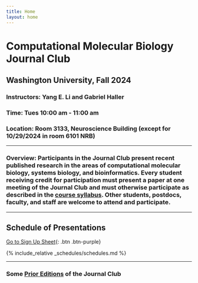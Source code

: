 ```yaml
---
title: Home
layout: home
---
```


# Computational Molecular Biology Journal Club

## Washington University, Fall 2024

### **Instructors:** Yang E. Li and Gabriel Haller

### **Time:** Tues 10:00 am - 11:00 am

### **Location:** Room 3133, Neuroscience Building (except for 10/29/2024 in room 6101 NRB)

----

### **Overview:** Participants in the Journal Club present recent published research in the areas of computational molecular biology, systems biology, and bioinformatics. Every student receiving credit for participation must present a paper at one meeting of the Journal Club and must otherwise participate as described in the [course syllabus](./syllabus.md). Other students, postdocs, faculty, and staff are welcome to attend and participate.

----

## Schedule of Presentations 
 
[Go to Sign Up Sheet](https://docs.google.com/spreadsheets/d/1QKnrgr2_MJ7IrYmTftdoNFpBRdQJFMOiSoR8jTkDc3Y/edit?usp=sharing){: .btn .btn-purple}
 
{% include_relative _schedules/schedules.md %}

----

### Some [Prior Editions](https://www.cse.wustl.edu/~jbuhler/cmb-journal-club/) of the Journal Club


[Just the Docs]: https://just-the-docs.github.io/just-the-docs/
[GitHub Pages]: https://docs.github.com/en/pages
[README]: https://github.com/just-the-docs/just-the-docs-template/blob/main/README.md
[Jekyll]: https://jekyllrb.com
[GitHub Pages / Actions workflow]: https://github.blog/changelog/2022-07-27-github-pages-custom-github-actions-workflows-beta/
[use this template]: https://github.com/just-the-docs/just-the-docs-template/generate
